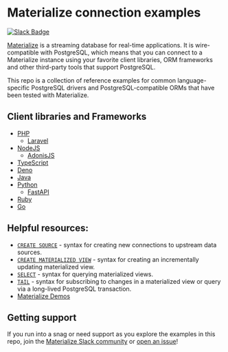 # Materialize connection examples

[![Slack Badge](https://img.shields.io/badge/Join%20us%20on%20Slack!-blueviolet?style=flat&logo=slack&link=https://materialize.com/s/chat)](https://materialize.com/s/chat)

[Materialize](https://github.com/MaterializeInc/materialize) is a streaming database for real-time applications. It is wire-compatible with PostgreSQL, which means that you can connect to a Materialize instance using your favorite client libraries, ORM frameworks and other third-party tools that support PostgreSQL.

This repo is a collection of reference examples for common language-specific PostgreSQL drivers and PostgreSQL-compatible ORMs that have been tested with Materialize.

## Client libraries and Frameworks

- [PHP](./php)
  - [Laravel](./laravel)
- [NodeJS](./nodejs)
  - [AdonisJS](./adonisjs)
- [TypeScript](./typescript)
- [Deno](./deno)
- [Java](./java)
- [Python](./python)
  - [FastAPI](./fastapi)
- [Ruby](./ruby)
- [Go](./go)

## Helpful resources:

* [`CREATE SOURCE`](https://materialize.com/docs/sql/create-source/) - syntax for creating new connections to upstream data sources.
* [`CREATE MATERIALIZED VIEW`](https://materialize.com/docs/sql/create-materialized-view/) - syntax for creating an incrementally updating materialized view.
* [`SELECT`](https://materialize.com/docs/sql/select) - syntax for querying materialized views.
* [`TAIL`](https://materialize.com/docs/sql/tail/) - syntax for subscribing to changes in a materialized view or query via a long-lived PostgreSQL transaction.
* [Materialize Demos](https://github.com/MaterializeInc/demos)

## Getting support

If you run into a snag or need support as you explore the examples in this repo, join the [Materialize Slack community](https://materialize.com/s/chat) or [open an issue](https://github.com/MaterializeInc/connection-examples/issues)!
